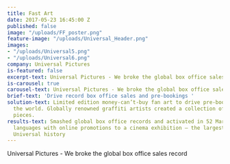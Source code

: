 ```yaml
---
title: Fast Art
date: 2017-05-23 16:45:00 Z
published: false
image: "/uploads/FF_poster.png"
feature-image: "/uploads/Universal_Header.png"
images:
- "/uploads/Universal5.png"
- "/uploads/Universal6.png"
company: Universal Pictures
is-featured: false
excerpt-text: Universal Pictures - We broke the global box office sales record
is-carousel: true
carousel-text: Universal Pictures - We broke the global box office sales record
brief-text: 'Drive record box office sales and pre-bookings '
solution-text: Limited edition money-can’t-buy fan art to drive pre-bookings around
  the world. Globally renowned graffiti artists created a collection of twelve bespoke
  pieces.
results-text: Smashed global box office records and activated in 52 Markets with 37
  languages with online promotions to a cinema exhibition – the largest uptake in
  Universal history
---
```


Universal Pictures - We broke the global box office sales record